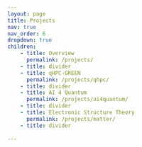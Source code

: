 ```yaml
---
layout: page
title: Projects
nav: true
nav_order: 6
dropdown: true
children: 
    - title: Overview
      permalink: /projects/
    - title: divider
    - title: qHPC-GREEN
      permalink: /projects/qhpc/
    - title: divider
    - title: AI 4 Quantum
      permalink: /projects/ai4quantum/
    - title: divider
    - title: Electronic Structure Theory
      permalink: /projects/matter/
    - title: divider
    
---
```

